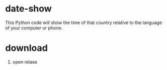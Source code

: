 # date-show
This Python code will show the time of that country relative to the language of your computer or phone.

# download
1. open relase 
